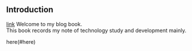 ## Introduction

[link](#here)
Welcome to my blog book.  
This book records my note of technology study and development mainly.  



here(#here)
